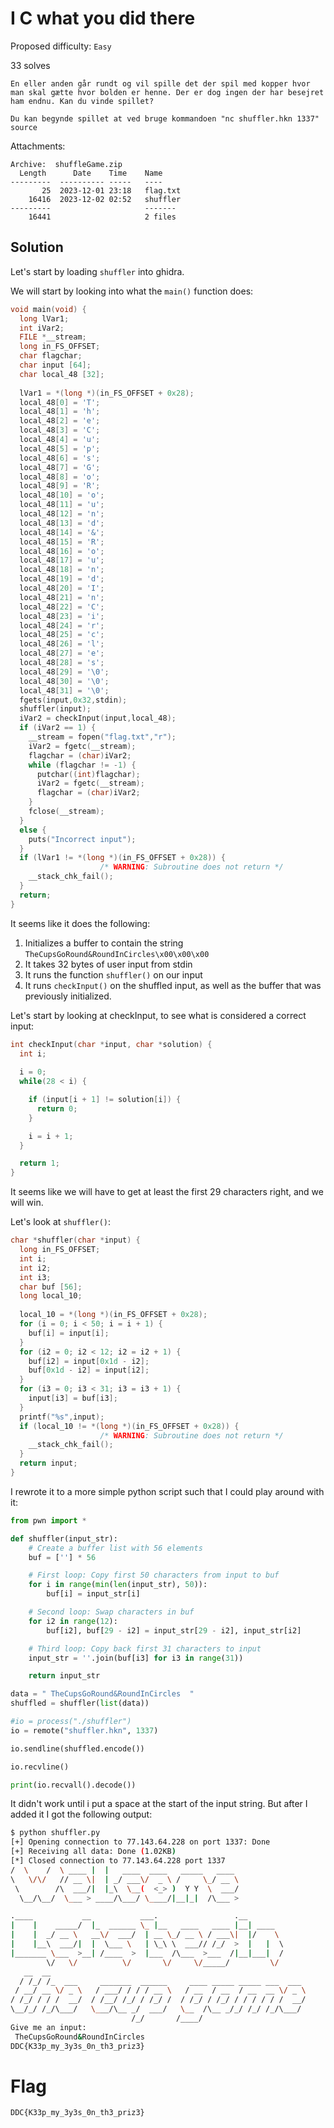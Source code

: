 # I C what you did there

Proposed difficulty: `Easy`

33 solves

```text
En eller anden går rundt og vil spille det der spil med kopper hvor man skal gætte hvor bolden er henne. Der er dog ingen der har besejret ham endnu. Kan du vinde spillet?

Du kan begynde spillet at ved bruge kommandoen "nc shuffler.hkn 1337" source
```

Attachments:

```text
Archive:  shuffleGame.zip
  Length      Date    Time    Name
---------  ---------- -----   ----
       25  2023-12-01 23:18   flag.txt
    16416  2023-12-02 02:52   shuffler
---------                     -------
    16441                     2 files
```

## Solution

Let's start by loading `shuffler` into ghidra.

We will start by looking into what the `main()` function does:

```c
void main(void) {
  long lVar1;
  int iVar2;
  FILE *__stream;
  long in_FS_OFFSET;
  char flagchar;
  char input [64];
  char local_48 [32];
  
  lVar1 = *(long *)(in_FS_OFFSET + 0x28);
  local_48[0] = 'T';
  local_48[1] = 'h';
  local_48[2] = 'e';
  local_48[3] = 'C';
  local_48[4] = 'u';
  local_48[5] = 'p';
  local_48[6] = 's';
  local_48[7] = 'G';
  local_48[8] = 'o';
  local_48[9] = 'R';
  local_48[10] = 'o';
  local_48[11] = 'u';
  local_48[12] = 'n';
  local_48[13] = 'd';
  local_48[14] = '&';
  local_48[15] = 'R';
  local_48[16] = 'o';
  local_48[17] = 'u';
  local_48[18] = 'n';
  local_48[19] = 'd';
  local_48[20] = 'I';
  local_48[21] = 'n';
  local_48[22] = 'C';
  local_48[23] = 'i';
  local_48[24] = 'r';
  local_48[25] = 'c';
  local_48[26] = 'l';
  local_48[27] = 'e';
  local_48[28] = 's';
  local_48[29] = '\0';
  local_48[30] = '\0';
  local_48[31] = '\0';
  fgets(input,0x32,stdin);
  shuffler(input);
  iVar2 = checkInput(input,local_48);
  if (iVar2 == 1) {
    __stream = fopen("flag.txt","r");
    iVar2 = fgetc(__stream);
    flagchar = (char)iVar2;
    while (flagchar != -1) {
      putchar((int)flagchar);
      iVar2 = fgetc(__stream);
      flagchar = (char)iVar2;
    }
    fclose(__stream);
  }
  else {
    puts("Incorrect input");
  }
  if (lVar1 != *(long *)(in_FS_OFFSET + 0x28)) {
                    /* WARNING: Subroutine does not return */
    __stack_chk_fail();
  }
  return;
}
```

It seems like it does the following:

1. Initializes a buffer to contain the string `TheCupsGoRound&RoundInCircles\x00\x00\x00`
2. It takes 32 bytes of user input from stdin
3. It runs the function `shuffler()` on our input
4. It runs `checkInput()` on the shuffled input, as well as the buffer that was previously initialized.

Let's start by looking at checkInput, to see what is considered a correct input:

```c
int checkInput(char *input, char *solution) {
  int i;
  
  i = 0;
  while(28 < i) {

    if (input[i + 1] != solution[i]) {
      return 0;
    }

    i = i + 1;
  }

  return 1;
}
```

It seems like we will have to get at least the first 29 characters right, and we will win.

Let's look at `shuffler()`:

```c
char *shuffler(char *input) {
  long in_FS_OFFSET;
  int i;
  int i2;
  int i3;
  char buf [56];
  long local_10;
  
  local_10 = *(long *)(in_FS_OFFSET + 0x28);
  for (i = 0; i < 50; i = i + 1) {
    buf[i] = input[i];
  }
  for (i2 = 0; i2 < 12; i2 = i2 + 1) {
    buf[i2] = input[0x1d - i2];
    buf[0x1d - i2] = input[i2];
  }
  for (i3 = 0; i3 < 31; i3 = i3 + 1) {
    input[i3] = buf[i3];
  }
  printf("%s",input);
  if (local_10 != *(long *)(in_FS_OFFSET + 0x28)) {
                    /* WARNING: Subroutine does not return */
    __stack_chk_fail();
  }
  return input;
}
```

I rewrote it to a more simple python script such that I could play around with it:

```py
from pwn import *

def shuffler(input_str):
    # Create a buffer list with 56 elements
    buf = [''] * 56

    # First loop: Copy first 50 characters from input to buf
    for i in range(min(len(input_str), 50)):
        buf[i] = input_str[i]

    # Second loop: Swap characters in buf
    for i2 in range(12):
        buf[i2], buf[29 - i2] = input_str[29 - i2], input_str[i2]

    # Third loop: Copy back first 31 characters to input
    input_str = ''.join(buf[i3] for i3 in range(31))

    return input_str

data = " TheCupsGoRound&RoundInCircles  "
shuffled = shuffler(list(data))

#io = process("./shuffler")
io = remote("shuffler.hkn", 1337)

io.sendline(shuffled.encode())

io.recvline()

print(io.recvall().decode())
```

It didn't work until i put a space at the start of the input string. But after I added it I got the following output:

```bash
$ python shuffler.py
[+] Opening connection to 77.143.64.228 on port 1337: Done
[+] Receiving all data: Done (1.02KB)
[*] Closed connection to 77.143.64.228 port 1337
/  \    /  \ ____ |  |   ____  ____   _____   ____  
\   \/\/   // __ \|  | _/ ___\/  _ \ /     \_/ __ \ 
 \        /\  ___/|  |_\  \__(  <_> )  Y Y  \  ___/ 
  \__/\__/  \___ > ____/\___/ \____/|__|_|  /\___ >

.____           __           ___.                 .__        
|    |    _____/  |_  ______ \_ |__   ____   ____ |__| ____  
|    |  _/ __ \   __\/  ___/  | __ \_/ __ \ / ___\|  |/    \ 
|    |__\  ___/|  |  \___ \   | \_\ \  ___// /_/  >  |   |  \ 
|_______ \___  >__| /____  >  |___  /\___  >___  /|__|___|  /
        \/   \/          \/       \/     \/_____/         \/ 
   __  __                                                      
  / /_/ /_  ___     _______  ______     ____ _____ _____ ___  ___ 
 / __/ __ \/ _ \   / ___/ / / / __ \   / __  / __  / __  __ \/ _ \ 
/ /_/ / / /  __/  / /__/ /_/ / /_/ /  / /_/ / /_/ / / / / / /  __/
\__/_/ /_/\___/   \___/\__ _/  ___/   \__  /\__ _/_/ /_/ /_/\___/ 
                           /_/       /____/
Give me an input: 
 TheCupsGoRound&RoundInCircles 
DDC{K33p_my_3y3s_0n_th3_priz3}
```

# Flag

`DDC{K33p_my_3y3s_0n_th3_priz3}`
